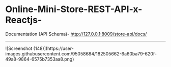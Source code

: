 # Online-Mini-Store-REST-API-x-Reactjs-

Documentation (API Schema)- http://127.0.0.1:8009/store-api/docs/
<hr>
![Screenshot (148)](https://user-images.githubusercontent.com/95058684/182505662-6a60ba79-620f-49a8-9864-6575b7353aa8.png)
